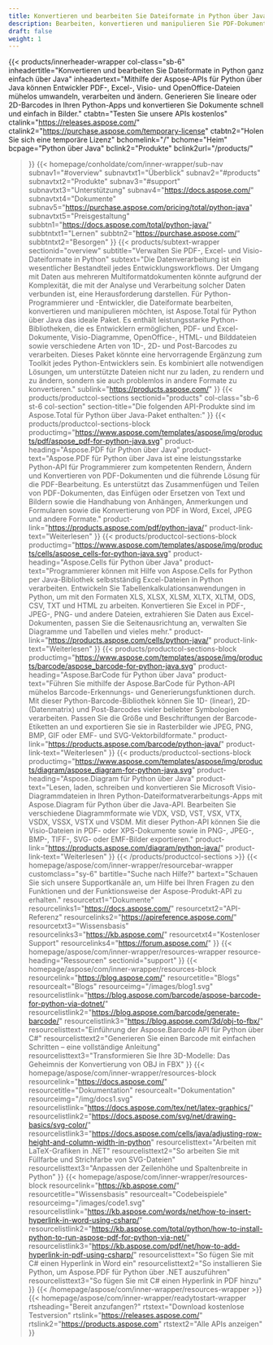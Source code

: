 ```yaml
---
title: Konvertieren und bearbeiten Sie Dateiformate in Python über Java
description: Bearbeiten, konvertieren und manipulieren Sie PDF-Dokumente, Excel-Tabellen und Visio-Diagramme oder generieren Sie 1D- und 2D-Barcodes in Python über Java mit Aspose-APIs.
draft: false
weight: 1
---
```

{{< products/innerheader-wrapper col-class="sb-6"
  inheadertitle="Konvertieren und bearbeiten Sie Dateiformate in Python ganz einfach über Java"
  inheadertext="Mithilfe der Aspose-APIs für Python über Java können Entwickler PDF-, Excel-, Visio- und OpenOffice-Dateien mühelos umwandeln, verarbeiten und ändern. Generieren Sie lineare oder 2D-Barcodes in Ihren Python-Apps und konvertieren Sie Dokumente schnell und einfach in Bilder."
  ctabtn="Testen Sie unsere APIs kostenlos"
  ctalink="https://releases.aspose.com/"
  ctalink2="https://purchase.aspose.com/temporary-license"
  ctabtn2="Holen Sie sich eine temporäre Lizenz"
  bchomelink="/"
  bchome="Heim"
  bcpage="Python über Java"
  bclink2="Produkte"
  bclink2url="/products/"
  >}}
  {{< homepage/conholdate/com/inner-wrapper/sub-nav 
subnav1="#overview"
subnavtxt1="Überblick" 
subnav2="#products"
subnavtxt2="Produkte" 
subnav3="#support"
subnavtxt3="Unterstützung" 
subnav4="https://docs.aspose.com/"
subnavtxt4="Dokumente" 
subnav5="https://purchase.aspose.com/pricing/total/python-java"
subnavtxt5="Preisgestaltung" 
subbtn1="https://docs.aspose.com/total/python-java/"
subbtntxt1="Lernen"
subbtn2="https://purchase.aspose.com/"
subbtntxt2="Besorgen"
>}}
   {{< products/subtext-wrapper sectionid="overview" 
   subtitle="Verwalten Sie PDF-, Excel- und Visio-Dateiformate in Python"
   subtext="Die Datenverarbeitung ist ein wesentlicher Bestandteil jedes Entwicklungsworkflows. Der Umgang mit Daten aus mehreren Multiformatdokumenten könnte aufgrund der Komplexität, die mit der Analyse und Verarbeitung solcher Daten verbunden ist, eine Herausforderung darstellen. Für Python-Programmierer und -Entwickler, die Dateiformate bearbeiten, konvertieren und manipulieren möchten, ist Aspose.Total für Python über Java das ideale Paket. Es enthält leistungsstarke Python-Bibliotheken, die es Entwicklern ermöglichen, PDF- und Excel-Dokumente, Visio-Diagramme, OpenOffice-, HTML- und Bilddateien sowie verschiedene Arten von 1D-, 2D- und Post-Barcodes zu verarbeiten. Dieses Paket könnte eine hervorragende Ergänzung zum Toolkit jedes Python-Entwicklers sein. Es kombiniert alle notwendigen Lösungen, um unterstützte Dateien nicht nur zu laden, zu rendern und zu ändern, sondern sie auch problemlos in andere Formate zu konvertieren."
   sublink="https://products.aspose.com/"
   >}} 
{{< products/productcol-sections
sectionid="products" 
col-class="sb-6 st-6 col-section"
section-title="Die folgenden API-Produkte sind im Aspose.Total für Python über Java-Paket enthalten:"
>}}
{{< products/productcol-sections-block
productimg="https://www.aspose.com/templates/aspose/img/products/pdf/aspose_pdf-for-python-java.svg"
product-heading="Aspose.PDF für Python über Java"
product-text="Aspose.PDF für Python über Java ist eine leistungsstarke Python-API für Programmierer zum kompetenten Rendern, Ändern und Konvertieren von PDF-Dokumenten und die führende Lösung für die PDF-Bearbeitung. Es unterstützt das Zusammenfügen und Teilen von PDF-Dokumenten, das Einfügen oder Ersetzen von Text und Bildern sowie die Handhabung von Anhängen, Anmerkungen und Formularen sowie die Konvertierung von PDF in Word, Excel, JPEG und andere Formate."
product-link="https://products.aspose.com/pdf/python-java/"
product-link-text="Weiterlesen"
>}}
{{< products/productcol-sections-block
productimg="https://www.aspose.com/templates/aspose/img/products/cells/aspose_cells-for-python-java.svg"
product-heading="Aspose.Cells für Python über Java"
product-text="Programmierer können mit Hilfe von Aspose.Cells for Python per Java-Bibliothek selbstständig Excel-Dateien in Python verarbeiten. Entwickeln Sie Tabellenkalkulationsanwendungen in Python, um mit den Formaten XLS, XLSX, XLSM, XLTX, XLTM, ODS, CSV, TXT und HTML zu arbeiten. Konvertieren Sie Excel in PDF-, JPEG-, PNG- und andere Dateien, extrahieren Sie Daten aus Excel-Dokumenten, passen Sie die Seitenausrichtung an, verwalten Sie Diagramme und Tabellen und vieles mehr."
product-link="https://products.aspose.com/cells/python-java/"
product-link-text="Weiterlesen"
>}}
{{< products/productcol-sections-block
productimg="https://www.aspose.com/templates/aspose/img/products/barcode/aspose_barcode-for-python-java.svg"
product-heading="Aspose.BarCode für Python über Java"
product-text="Führen Sie mithilfe der Aspose.BarCode für Python-API mühelos Barcode-Erkennungs- und Generierungsfunktionen durch. Mit dieser Python-Barcode-Bibliothek können Sie 1D- (linear), 2D- (Datenmatrix) und Post-Barcodes vieler beliebter Symbologien verarbeiten. Passen Sie die Größe und Beschriftungen der Barcode-Etiketten an und exportieren Sie sie in Rasterbilder wie JPEG, PNG, BMP, GIF oder EMF- und SVG-Vektorbildformate."
product-link="https://products.aspose.com/barcode/python-java/"
product-link-text="Weiterlesen"
>}}
{{< products/productcol-sections-block
productimg="https://www.aspose.com/templates/aspose/img/products/diagram/aspose_diagram-for-python-java.svg"
product-heading="Aspose.Diagram für Python über Java"
product-text="Lesen, laden, schreiben und konvertieren Sie Microsoft Visio-Diagrammdateien in Ihren Python-Dateiformatverarbeitungs-Apps mit Aspose.Diagram für Python über die Java-API. Bearbeiten Sie verschiedene Diagrammformate wie VDX, VSD, VST, VSX, VTX, VSDX, VSSX, VSTX und VSDM. Mit dieser Python-API können Sie die Visio-Dateien in PDF- oder XPS-Dokumente sowie in PNG-, JPEG-, BMP-, TIFF-, SVG- oder EMF-Bilder exportieren."
product-link="https://products.aspose.com/diagram/python-java/"
product-link-text="Weiterlesen"
>}}
{{< /products/productcol-sections >}}
{{< homepage/aspose/com/inner-wrapper/resourcebar-wrapper
customclass="sy-6"
bartitle="Suche nach Hilfe?"
bartext="Schauen Sie sich unsere Supportkanäle an, um Hilfe bei Ihren Fragen zu den Funktionen und der Funktionsweise der Aspose-Produkt-API zu erhalten."
resourcetxt1="Dokumente"
resourcelinks1="https://docs.aspose.com/"
resourcetxt2="API-Referenz"
resourcelinks2="https://apireference.aspose.com/"
resourcetxt3="Wissensbasis"
resourcelinks3="https://kb.aspose.com/"
resourcetxt4="Kostenloser Support"
resourcelinks4="https://forum.aspose.com/"
>}}
{{< homepage/aspose/com/inner-wrapper/resources-wrapper
resource-heading="Ressourcen"
sectionid="support"
>}}
{{< homepage/aspose/com/inner-wrapper/resources-block
resourcelink="https://blog.aspose.com/"
resourcetitle="Blogs"
resourcealt="Blogs"
resourceimg="/images/blog1.svg"
resourcelistlink="https://blog.aspose.com/barcode/aspose-barcode-for-python-via-dotnet/"
resourcelistlink2="https://blog.aspose.com/barcode/generate-barcode/"
resourcelistlink3="https://blog.aspose.com/3d/obj-to-fbx/"
resourcelisttext="Einführung der Aspose.Barcode API für Python über C#"
resourcelisttext2="Generieren Sie einen Barcode mit einfachen Schritten – eine vollständige Anleitung"
resourcelisttext3="Transformieren Sie Ihre 3D-Modelle: Das Geheimnis der Konvertierung von OBJ in FBX"
>}}
{{< homepage/aspose/com/inner-wrapper/resources-block
resourcelink="https://docs.aspose.com/"
resourcetitle="Dokumentation"
resourcealt="Dokumentation"
resourceimg="/img/docs1.svg"
resourcelistlink="https://docs.aspose.com/tex/net/latex-graphics/"
resourcelistlink2="https://docs.aspose.com/svg/net/drawing-basics/svg-color/"
resourcelistlink3="https://docs.aspose.com/cells/java/adjusting-row-height-and-column-width-in-python"
resourcelisttext="Arbeiten mit LaTeX-Grafiken in .NET"
resourcelisttext2="So arbeiten Sie mit Füllfarbe und Strichfarbe von SVG-Dateien"
resourcelisttext3="Anpassen der Zeilenhöhe und Spaltenbreite in Python"
>}}
{{< homepage/aspose/com/inner-wrapper/resources-block
resourcelink="https://kb.aspose.com/"
resourcetitle="Wissensbasis"
resourcealt="Codebeispiele"
resourceimg="/images/code1.svg"
resourcelistlink="https://kb.aspose.com/words/net/how-to-insert-hyperlink-in-word-using-csharp/"
resourcelistlink2="https://kb.aspose.com/total/python/how-to-install-python-to-run-aspose-pdf-for-python-via-net/"
resourcelistlink3="https://kb.aspose.com/pdf/net/how-to-add-hyperlink-in-pdf-using-csharp/"
resourcelisttext="So fügen Sie mit C# einen Hyperlink in Word ein"
resourcelisttext2="So installieren Sie Python, um Aspose.PDF für Python über .NET auszuführen"
resourcelisttext3="So fügen Sie mit C# einen Hyperlink in PDF hinzu"
>}}
{{< /homepage/aspose/com/inner-wrapper/resources-wrapper >}}
{{< homepage/aspose/com/inner-wrapper/readytostart-wrapper
rtsheading="Bereit anzufangen?"
rtstext="Download kostenlose Testversion"
rtslink="https://releases.aspose.com/"
rtslink2="https://products.aspose.com"
rtstext2="Alle APIs anzeigen"
>}}
